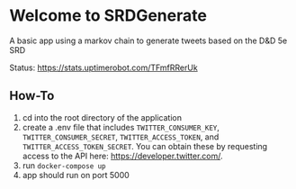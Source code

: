 # Welcome to SRDGenerate

A basic app using a markov chain to generate tweets based on the D&D 5e SRD

Status: https://stats.uptimerobot.com/TFmfRRerUk

## How-To
1. cd into the root directory of the application
2. create a .env file that includes `TWITTER_CONSUMER_KEY`, `TWITTER_CONSUMER_SECRET`, `TWITTER_ACCESS_TOKEN`, and `TWITTER_ACCESS_TOKEN_SECRET`. You can obtain these by requesting access to the API here: https://developer.twitter.com/.
3. run `docker-compose up`
4. app should run on port 5000

